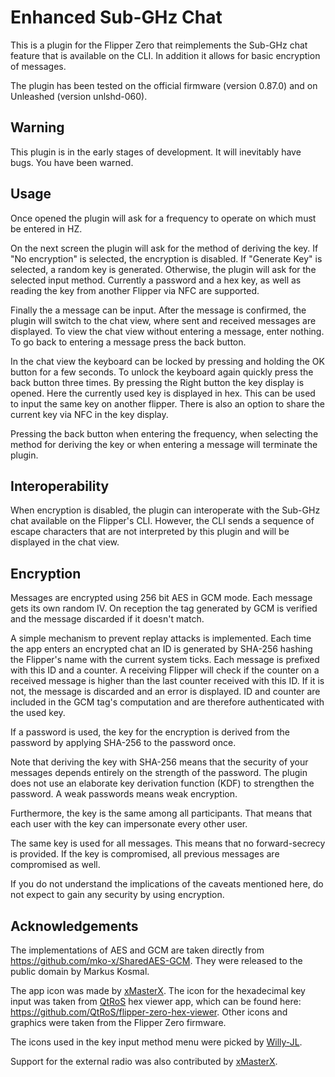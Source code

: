 # Enhanced Sub-GHz Chat

This is a plugin for the Flipper Zero that reimplements the Sub-GHz chat
feature that is available on the CLI. In addition it allows for basic
encryption of messages.

The plugin has been tested on the official firmware (version 0.87.0) and on
Unleashed (version unlshd-060).

## Warning

This plugin is in the early stages of development. It will inevitably have
bugs. You have been warned.

## Usage

Once opened the plugin will ask for a frequency to operate on which must be
entered in HZ.

On the next screen the plugin will ask for the method of deriving the key. If
"No encryption" is selected, the encryption is disabled. If "Generate Key" is
selected, a random key is generated. Otherwise, the plugin will ask for the
selected input method. Currently a password and a hex key, as well as reading
the key from another Flipper via NFC are supported.

Finally the a message can be input. After the message is confirmed, the plugin
will switch to the chat view, where sent and received messages are displayed.
To view the chat view without entering a message, enter nothing. To go back to
entering a message press the back button.

In the chat view the keyboard can be locked by pressing and holding the OK
button for a few seconds. To unlock the keyboard again quickly press the back
button three times. By pressing the Right button the key display is opened.
Here the currently used key is displayed in hex. This can be used to input the
same key on another flipper. There is also an option to share the current key
via NFC in the key display.

Pressing the back button when entering the frequency, when selecting the method
for deriving the key or when entering a message will terminate the plugin.

## Interoperability

When encryption is disabled, the plugin can interoperate with the Sub-GHz chat
available on the Flipper's CLI. However, the CLI sends a sequence of escape
characters that are not interpreted by this plugin and will be displayed in the
chat view.

## Encryption

Messages are encrypted using 256 bit AES in GCM mode. Each message gets its own
random IV. On reception the tag generated by GCM is verified and the message
discarded if it doesn't match.

A simple mechanism to prevent replay attacks is implemented. Each time the app
enters an encrypted chat an ID is generated by SHA-256 hashing the Flipper's
name with the current system ticks. Each message is prefixed with this ID and a
counter. A receiving Flipper will check if the counter on a received message is
higher than the last counter received with this ID. If it is not, the message
is discarded and an error is displayed. ID and counter are included in the GCM
tag's computation and are therefore authenticated with the used key.

If a password is used, the key for the encryption is derived from the password
by applying SHA-256 to the password once.

Note that deriving the key with SHA-256 means that the security of your
messages depends entirely on the strength of the password. The plugin does not
use an elaborate key derivation function (KDF) to strengthen the password. A
weak passwords means weak encryption.

Furthermore, the key is the same among all participants. That means that each
user with the key can impersonate every other user.

The same key is used for all messages. This means that no forward-secrecy is
provided. If the key is compromised, all previous messages are compromised as
well.

If you do not understand the implications of the caveats mentioned here, do not
expect to gain any security by using encryption.

## Acknowledgements

The implementations of AES and GCM are taken directly from
https://github.com/mko-x/SharedAES-GCM. They were released to the public domain
by Markus Kosmal.

The app icon was made by [xMasterX](https://github.com/xMasterX). The icon for
the hexadecimal key input was taken from [QtRoS](https://github.com/QtRoS) hex
viewer app, which can be found here:
https://github.com/QtRoS/flipper-zero-hex-viewer. Other icons and graphics were
taken from the Flipper Zero firmware.

The icons used in the key input method menu were picked by
[Willy-JL](https://github.com/Willy-JL).

Support for the external radio was also contributed by
[xMasterX](https://github.com/xMasterX).
